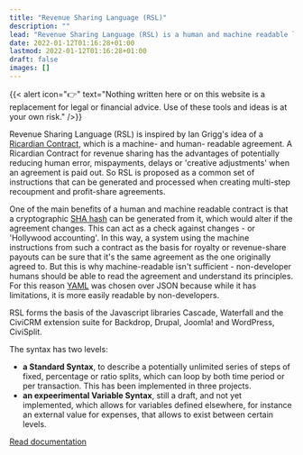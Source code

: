 ```yaml
---
title: "Revenue Sharing Language (RSL)"
description: ""
lead: "Revenue Sharing Language (RSL) is a human and machine readable language for describing complex multiple-step revenue-sharing agreements between multiple parties."
date: 2022-01-12T01:16:28+01:00
lastmod: 2022-01-12T01:16:28+01:00
draft: false
images: []
---
```


{{< alert icon="👉" text="Nothing written here or on this website is a replacement for legal or financial advice. Use of these tools and ideas is at your own risk." />}}

Revenue Sharing Language (RSL) is inspired by Ian Grigg's idea of a [Ricardian Contract](https://en.wikipedia.org/wiki/Ricardian_contract), which is a machine- and human- readable agreement. A Ricardian Contract for revenue sharing has the advantages of potentially reducing human error, mispayments, delays or 'creative adjustments' when an agreement is paid out. So RSL is proposed as a common set of instructions that can be generated and processed when creating multi-step recoupment and profit-share agreements. 

One of the main benefits of a human and machine readable contract is that a cryptographic [SHA hash](https://en.wikipedia.org/wiki/SHA-1) can be generated from it, which would alter if the agreement changes. This can act as a check against changes - or 'Hollywood accounting'. In this way, a system using the machine instructions from such a contract as the basis for royalty or revenue-share payouts can be sure that it's the same agreement as the one originally agreed to. But this is why machine-readable isn't sufficient - non-developer humans should be able to read the agreement and understand its principles. For this reason [YAML](https://yaml.org/) was chosen over JSON because while it has limitations, it is more easily readable by non-developers.

RSL forms the basis of the Javascript libraries Cascade, Waterfall and the CiviCRM extension suite for Backdrop, Drupal, Joomla! and WordPress, CiviSplit.

The syntax has two levels:
 - **a Standard Syntax**, to describe a potentially unlimited series of steps of fixed, percentage or ratio splits, which can loop by both time period or per transaction. This has been implemented in three projects.
 - **an expeerimental Variable Syntax**, still a draft, and not yet implemented, which allows for variables defined elsewhere, for instance an external value for expenses, that allows to exist between certain levels.

[Read documentation](/docs/rsl/standard-syntax/)

